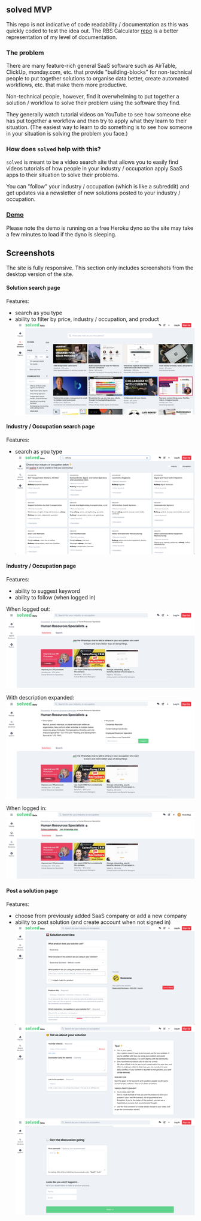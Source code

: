 ## solved MVP

This repo is not indicative of code readability / documentation as this was quickly coded to test the idea out. The RBS Calculator [repo](https://github.com/allyourbasepair/rbscalculator) is a better representation of my level of documentation.

### The problem

There are many feature-rich general SaaS software such as AirTable, ClickUp, monday.com, etc. that provide "building-blocks" for non-technical people to put together solutions to organise data better, create automated workflows, etc. that make them more productive.

Non-technical people, however, find it overwhelming to put together a solution / workflow to solve their problem using the software they find. 

They generally watch tutorial videos on YouTube to see how someone else has put together a workflow and then try to apply what they learn to their situation.
(The easiest way to learn to do something is to see how someone in your situation is solving the problem you face.)

### How does `solved` help with this?

`solved` is meant to be a video search site that allows you to easily find videos tutorials of how people in your industry / occupation apply SaaS apps to their situation to solve their problems.

You  can "follow" your industry / occupation (which is like a subreddit) and get updates via a newsletter of new solutions posted to your industry / occupation.

### [Demo](https://solvedapp.herokuapp.com/search/solutions)
Please note the demo is running on a free Heroku dyno so the site may take a few minutes to load if the dyno is sleeping.

## Screenshots

The site is fully responsive. This section only includes screenshots from the desktop version of the site.

#### Solution search page
Features: 
- search as you type
- ability to filter by price, industry / occupation, and product
![Solution search page](screenshots/solution_search.png?raw=true)


#### Industry / Occupation search page
Features: 
- search as you type
![Solution search page](screenshots/search_for_industry_or_occupation.png?raw=true)

#### Industry / Occupation page
Features: 
- ability to suggest keyword
- ability to follow (when logged in)

When logged out:
![When logged out](screenshots/industry_occupation_page.png?raw=true)

With description expanded:
![With description expanded](screenshots/industry_occupation_page_with_description.png?raw=true)

When logged in:
![When logged in](screenshots/industry_occupation_page_signed_in.png?raw=true)

#### Post a solution page
Features: 
- choose from previously added SaaS company or add a new company
- ability to post solution (and create account when not signed in)
![post_a_solution_1](screenshots/post_a_solution_1.png?raw=true)
![post_a_solution_2](screenshots/post_a_solution_2.png?raw=true)
![post_a_solution_3](screenshots/post_a_solution_3.png?raw=true)
